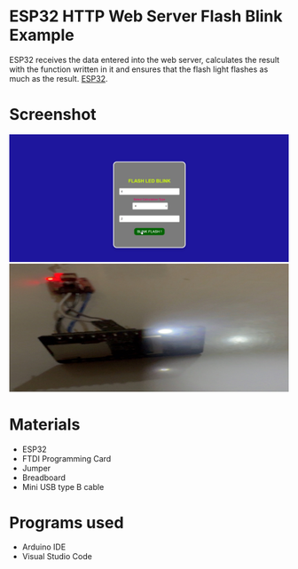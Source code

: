 # ESP32 HTTP Web Server Flash Blink Example 
ESP32 receives the data entered into the web server, calculates the result with the function written in it and ensures that the flash light flashes as much as the result. [ESP32](http://esp32.net/).

# Screenshot
![Screenshot](https://github.com/EnisW/ESP32-Http-Server-Flash-Blink/blob/main/picture/webServer.PNG)
![Screenshot](https://github.com/EnisW/ESP32-Http-Server-Flash-Blink/blob/main/picture/esp32.PNG)

# Materials
- ESP32
- FTDI Programming Card
- Jumper
- Breadboard
- Mini USB type B cable

# Programs used
- Arduino IDE
- Visual Studio Code